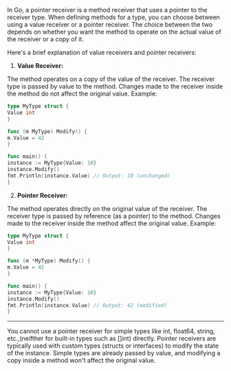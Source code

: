 In Go, a pointer receiver is a method receiver that uses a pointer to the receiver type. When defining methods for a type, you can choose between using a value receiver or a pointer receiver. The choice between the two depends on whether you want the method to operate on the actual value of the receiver or a copy of it.

Here's a brief explanation of value receivers and pointer receivers:

1. **Value Receiver:**

The method operates on a copy of the value of the receiver.
The receiver type is passed by value to the method.
Changes made to the receiver inside the method do not affect the original value.
Example:

```go
type MyType struct {
Value int
}

func (m MyType) Modify() {
m.Value = 42
}

func main() {
instance := MyType{Value: 10}
instance.Modify()
fmt.Println(instance.Value) // Output: 10 (unchanged)
}
```

2. **Pointer Receiver:**

The method operates directly on the original value of the receiver.
The receiver type is passed by reference (as a pointer) to the method.
Changes made to the receiver inside the method affect the original value.
Example:

```go
type MyType struct {
Value int
}

func (m *MyType) Modify() {
m.Value = 42
}

func main() {
instance := MyType{Value: 10}
instance.Modify()
fmt.Println(instance.Value) // Output: 42 (modified)
}
```
-------------

You cannot use a pointer receiver for simple types like int, float64, string, etc.,(neifther for built-in types such as []int) directly. Pointer receivers are typically used with custom types (structs or interfaces) to modify the state of the instance. Simple types are already passed by value, and modifying a copy inside a method won't affect the original value.